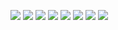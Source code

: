 ![](forreadme/screen1.jpg)
![](forreadme/screen2.jpg)
![](forreadme/screen3.jpg)
![](forreadme/screen4.jpg)
![](forreadme/screen8.jpg)
![](forreadme/screen5.jpg)
![](forreadme/screen6.jpg)
![](forreadme/screen7.jpg)